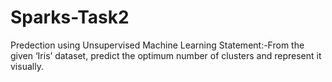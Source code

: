 # Sparks-Task2
Predection using Unsupervised Machine Learning
Statement:-From the given ‘Iris’ dataset, predict the optimum number of clusters
and represent it visually.
